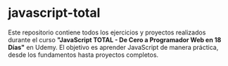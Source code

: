 # javascript-total
Este repositorio contiene todos los ejercicios y proyectos realizados durante el curso **"JavaScript TOTAL - De Cero a Programador Web en 18 Días"** en Udemy.   El objetivo es aprender JavaScript de manera práctica, desde los fundamentos hasta proyectos completos.
